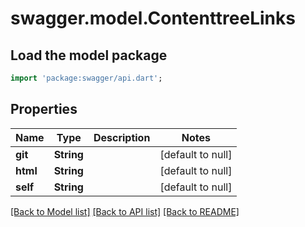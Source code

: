 # swagger.model.ContenttreeLinks

## Load the model package
```dart
import 'package:swagger/api.dart';
```

## Properties
Name | Type | Description | Notes
------------ | ------------- | ------------- | -------------
**git** | **String** |  | [default to null]
**html** | **String** |  | [default to null]
**self** | **String** |  | [default to null]

[[Back to Model list]](../README.md#documentation-for-models) [[Back to API list]](../README.md#documentation-for-api-endpoints) [[Back to README]](../README.md)


